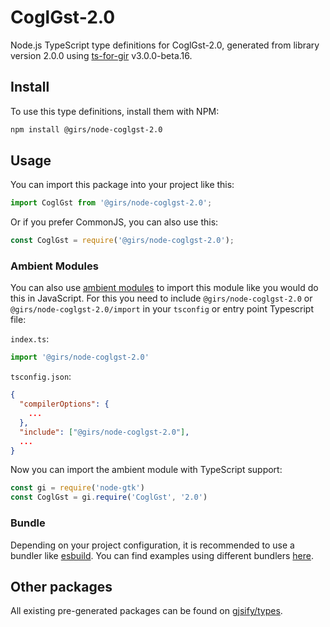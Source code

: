 
# CoglGst-2.0

Node.js TypeScript type definitions for CoglGst-2.0, generated from library version 2.0.0 using [ts-for-gir](https://github.com/gjsify/ts-for-gir) v3.0.0-beta.16.

## Install

To use this type definitions, install them with NPM:
```bash
npm install @girs/node-coglgst-2.0
```

## Usage

You can import this package into your project like this:
```ts
import CoglGst from '@girs/node-coglgst-2.0';
```

Or if you prefer CommonJS, you can also use this:
```ts
const CoglGst = require('@girs/node-coglgst-2.0');
```

### Ambient Modules

You can also use [ambient modules](https://github.com/gjsify/ts-for-gir/tree/main/packages/cli#ambient-modules) to import this module like you would do this in JavaScript.
For this you need to include `@girs/node-coglgst-2.0` or `@girs/node-coglgst-2.0/import` in your `tsconfig` or entry point Typescript file:

`index.ts`:
```ts
import '@girs/node-coglgst-2.0'
```

`tsconfig.json`:
```json
{
  "compilerOptions": {
    ...
  },
  "include": ["@girs/node-coglgst-2.0"],
  ...
}
```

Now you can import the ambient module with TypeScript support: 

```ts
const gi = require('node-gtk')
const CoglGst = gi.require('CoglGst', '2.0')
```



### Bundle

Depending on your project configuration, it is recommended to use a bundler like [esbuild](https://esbuild.github.io/). You can find examples using different bundlers [here](https://github.com/gjsify/ts-for-gir/tree/main/examples).

## Other packages

All existing pre-generated packages can be found on [gjsify/types](https://github.com/gjsify/types).

